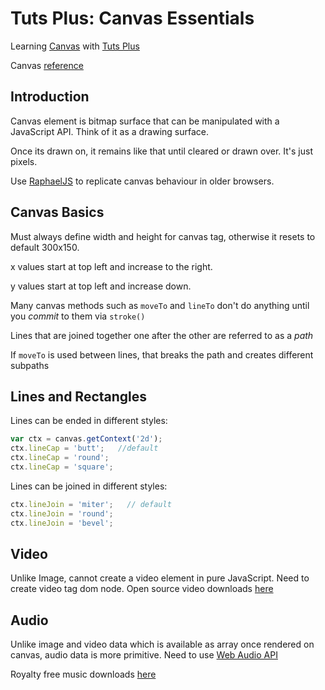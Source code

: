 # Tuts Plus: Canvas Essentials

Learning [Canvas](https://courses.tutsplus.com/courses/canvas-essentials) with [Tuts Plus](https://tutsplus.com/)

Canvas [reference](http://www.w3schools.com/tags/ref_canvas.asp)

## Introduction

Canvas element is bitmap surface that can be manipulated with a JavaScript API. Think of it as a drawing surface.

Once its drawn on, it remains like that until cleared or drawn over. It's just pixels.

Use [RaphaelJS](http://raphaeljs.com/) to replicate canvas behaviour in older browsers.

## Canvas Basics

Must always define width and height for canvas tag, otherwise it resets to default 300x150.

x values start at top left and increase to the right.

y values start at top left and increase down.

Many canvas methods such as `moveTo` and `lineTo` don't do anything until you _commit_ to them via `stroke()`

Lines that are joined together one after the other are referred to as a _path_

If `moveTo` is used between lines, that breaks the path and creates different subpaths

## Lines and Rectangles

Lines can be ended in different styles:

  ```javascript
  var ctx = canvas.getContext('2d');
  ctx.lineCap = 'butt';   //default
  ctx.lineCap = 'round';
  ctx.lineCap = 'square';
  ```

Lines can be joined in different styles:

  ```javascript
  ctx.lineJoin = 'miter';   // default
  ctx.lineJoin = 'round';
  ctx.lineJoin = 'bevel';
  ```

## Video

Unlike Image, cannot create a video element in pure JavaScript. Need to create video tag dom node.
Open source video downloads [here](http://www.bigbuckbunny.org/index.php/download/)

## Audio

Unlike image and video data which is available as array once rendered on canvas, audio data is more primitive.
Need to use [Web Audio API](http://webaudio.github.io/web-audio-api/)

Royalty free music downloads [here](http://incompetech.com/music/royalty-free/?keywords=rising+ethereal&Search=Search)